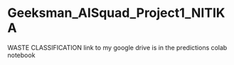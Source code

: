 # Geeksman_AISquad_Project1_NITIKA
WASTE CLASSIFICATION
link to my google drive is in the predictions colab notebook
